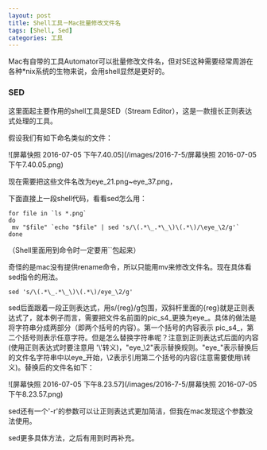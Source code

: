 ```yaml
---
layout: post
title: Shell工具－Mac批量修改文件名
tags: [Shell, Sed]
categories: 工具
---
```


Mac有自带的工具Automator可以批量修改文件名，但对SE这种需要经常周游在各种*nix系统的生物来说，会用shell显然是更好的。

<!--more-->

### SED

这里面起主要作用的shell工具是SED（Stream Editor），这是一款擅长正则表达式处理的工具。

假设我们有如下命名类似的文件：

 ![屏幕快照 2016-07-05 下午7.40.05](/images/2016-7-5/屏幕快照 2016-07-05 下午7.40.05.png)

现在需要把这些文件名改为eye\_21.png~eye\_37.png， 

下面直接上一段shell代码，看看sed怎么用：

```shell
for file in `ls *.png`
do
 mv "$file" `echo "$file" | sed 's/\(.*\_.*\_\)\(.*\)/\eye_\2/g'`
done
```

（Shell里面用到命令时一定要用``包起来）

奇怪的是mac没有提供rename命令，所以只能用mv来修改文件名。现在具体看sed指令的用法。

```shell
sed 's/\(.*\_.*\_\)\(.*\)/eye_\2/g'
```

sed后面跟着一段正则表达式，用s/{reg}/g包围，双斜杆里面的{reg}就是正则表达式了，就本例子而言，需要把文件名前面的pic_s4\_更换为eye\_。具体的做法是将字符串分成两部分（即两个括号的内容）。第一个括号的内容表示 pic_s4\_，第二个括号则表示任意字符。但是怎么替换字符串呢？注意到正则表达式后面的内容(使用正则表达式时要注意用 '\\'转义)，"eye\_\2"表示替换规则。"eye\_"表示替换后的文件名字符串中以eye_开始，\2表示引用第二个括号的内容(注意需要使用\\转义)。替换后的文件名如下：

 ![屏幕快照 2016-07-05 下午8.23.57](/images/2016-7-5/屏幕快照 2016-07-05 下午8.23.57.png)

sed还有一个'-r'的参数可以让正则表达式更加简洁，但我在mac发现这个参数没法使用。

sed更多具体方法，之后有用到时再补充。